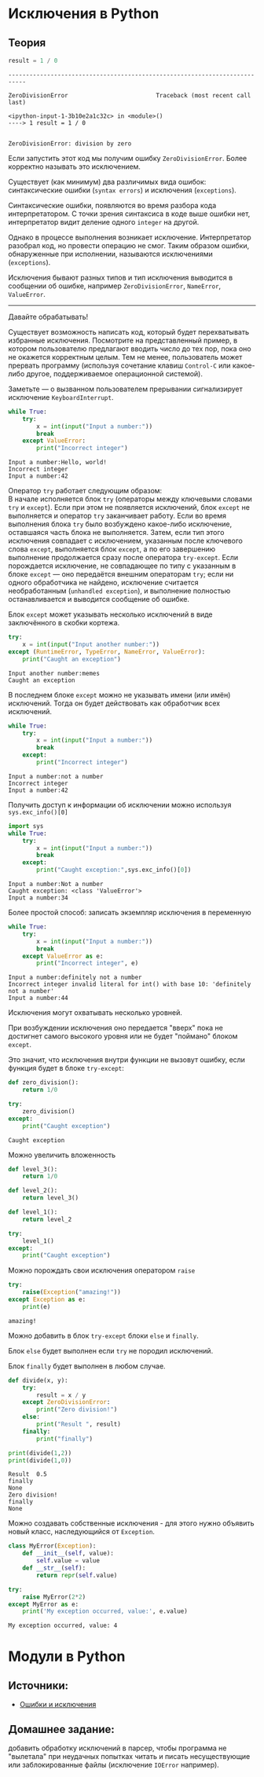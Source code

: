 
# Исключения в Python
## Теория


```python
result = 1 / 0
```


    ---------------------------------------------------------------------------

    ZeroDivisionError                         Traceback (most recent call last)

    <ipython-input-1-3b10e2a1c32c> in <module>()
    ----> 1 result = 1 / 0
    

    ZeroDivisionError: division by zero


Если запустить этот код мы получим ошибку `ZeroDivisionError`.
Более корректно называть это исключением.

Существует (как минимум) два различимых вида ошибок: синтаксические ошибки (`syntax errors`) и исключения (`exceptions`).

Синтаксические ошибки, появляются во время разбора кода интерпретатором. С точки зрения синтаксиса в коде выше ошибки нет, интерпретатор видит деление одного `integer` на другой.

Однако в процессе выполнения возникает исключение. Интерпретатор разобрал код, но провести операцию не смог.
Таким образом ошибки, обнаруженные при исполнении, называются исключениями (`exceptions`). 

Исключения бывают разных типов и тип исключения выводится в сообщении об ошибке, например `ZeroDivisionError`, `NameError`, `ValueError`.

------

Давайте обрабатывать!

Существует возможность написать код, который будет перехватывать избранные исключения. Посмотрите на представленный пример, в котором пользователю предлагают вводить число до тех пор, пока оно не окажется корректным целым. Тем не менее, пользователь может прервать программу (используя сочетание клавиш `Control-C` или какое-либо другое, поддерживаемое операционной системой).

Заметьте — о вызванном пользователем прерывании сигнализирует исключение `KeyboardInterrupt`.


```python
while True:
    try:
        x = int(input("Input a number:"))
        break
    except ValueError:
        print("Incorrect integer")
```

    Input a number:Hello, world!
    Incorrect integer
    Input a number:42
    

Оператор `try` работает следующим образом:  
В начале исполняется блок `try` (операторы между ключевыми словами `try` и `except`).
Если при этом не появляется исключений, блок `except` не выполняется и оператор `try` заканчивает работу.
Если во время выполнения блока `try` было возбуждено какое-либо исключение, оставшаяся часть блока не выполняется. Затем, если тип этого исключения совпадает с исключением, указанным после ключевого слова `except`, выполняется блок `except`, а по его завершению выполнение продолжается сразу после оператора `try-except`.
Если порождается исключение, не совпадающее по типу с указанным в блоке `except` — оно передаётся внешним операторам `try`; если ни одного обработчика не найдено, исключение считается необработанным (`unhandled exception`), и выполнение полностью останавливается и выводится сообщение об ошибке.

Блок `except` может указывать несколько исключений в виде заключённого в скобки кортежа.


```python
try:
    x = int(input("Input another number:"))
except (RuntimeError, TypeError, NameError, ValueError):
    print("Caught an exception")
```

    Input another number:memes
    Caught an exception
    

В последнем блоке `except` можно не указывать имени (или имён) исключений. Тогда он будет действовать как обработчик всех исключений. 


```python
while True:
    try:
        x = int(input("Input a number:"))
        break
    except:
        print("Incorrect integer")
```

    Input a number:not a number
    Incorrect integer
    Input a number:42
    

Получить доступ к информации об исключении можно используя `sys.exc_info()[0]`


```python
import sys
while True:
    try:
        x = int(input("Input a number:"))
        break
    except:
        print("Caught exception:",sys.exc_info()[0])
```

    Input a number:Not a number
    Caught exception: <class 'ValueError'>
    Input a number:34
    

Более простой способ: записать экземпляр исключения в переменную


```python
while True:
    try:
        x = int(input("Input a number:"))
        break
    except ValueError as e: 
        print("Incorrect integer", e)
```

    Input a number:definitely not a number
    Incorrect integer invalid literal for int() with base 10: 'definitely not a number'
    Input a number:44
    

Исключения могут охватывать несколько уровней.

При возбуждении исключения оно передается "вверх" пока не достигнет самого высокого уровня или не будет "поймано" блоком `except`.

Это значит, что исключения внутри функции не вызовут ошибку, если функция будет в блоке `try-except`:


```python
def zero_division():
    return 1/0

try:
    zero_division()
except:
    print("Caught exception")
```

    Caught exception
    

Можно увеличить вложенность 


```python
def level_3():
    return 1/0

def level_2():
    return level_3()

def level_1():
    return level_2

try:
    level_1()
except:
    print("Caught exception")
```

Можно порождать свои исключения оператором `raise`


```python
try:
    raise(Exception("amazing!"))
except Exception as e:
    print(e)
```

    amazing!
    

Можно добавить в блок `try-except` блоки `else` и `finally`.

Блок `else` будет выполнен если `try` не породил исключений.

Блок `finally` будет выполнен в любом случае.


```python
def divide(x, y):
    try:
        result = x / y
    except ZeroDivisionError:
        print("Zero division!")
    else:
        print("Result ", result)
    finally:
        print("finally")

print(divide(1,2))
print(divide(1,0))
```

    Result  0.5
    finally
    None
    Zero division!
    finally
    None
    

Можно создавать собственные исключения - для этого нужно объявить новый класс, наследующийся от `Exception`.


```python
class MyError(Exception):
    def __init__(self, value):
        self.value = value
    def __str__(self):
        return repr(self.value)

try:
    raise MyError(2*2)
except MyError as e:
    print('My exception occurred, value:', e.value)
```

    My exception occurred, value: 4
    

# Модули в Python

## Источники: 
- [Ошибки и исключения](http://pep8.ru/doc/tutorial-3.1/8.html)

## Домашнее задание:
добавить обработку исключений в парсер, чтобы программа не "вылетала" при неудачных попытках читать и писать несуществующие или заблокированные файлы (исключение `IOError` например).
